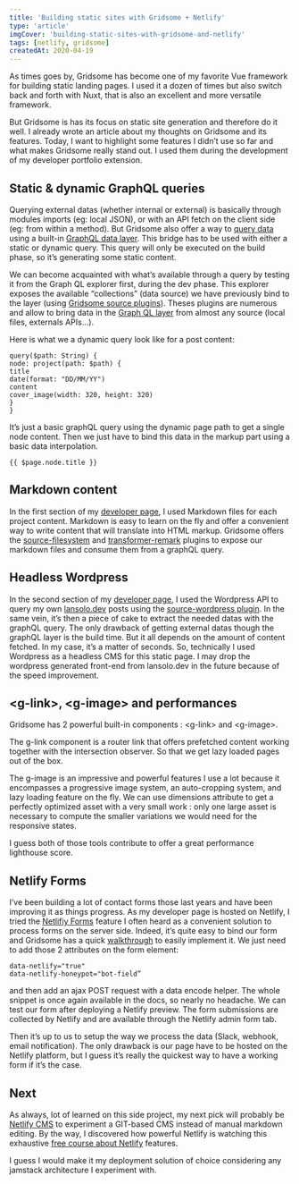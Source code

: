 ```yaml
---
title: 'Building static sites with Gridsome + Netlify'
type: 'article'
imgCover: 'building-static-sites-with-gridsome-and-netlify'
tags: [netlify, gridsome]
createdAt: 2020-04-19
---
```


As times goes by, Gridsome has become one of my favorite Vue framework for building static landing pages. I used it a dozen of times but also switch back and forth with Nuxt, that is also an excellent and more versatile framework. 
<!--more-->
But Gridsome is has its focus on static site generation and therefore do it well. I already wrote an article about my thoughts on Gridsome and its features. Today, I want to highlight some features I didn’t use so far and what makes Gridsome really stand out. I used them during the development of my developer portfolio extension.

## Static & dynamic GraphQL queries

Querying external datas (whether internal or external) is basically through modules imports (eg: local JSON), or with an API fetch on the client side (eg: from within a method). But Gridsome also offer a way to [query data](https://gridsome.org/docs/querying-data/) using a built-in [GraphQL data layer](https://gridsome.org/docs/querying-data/). This bridge has to be used with either a static or dynamic query. This query will only be executed on the build phase, so it’s generating some static content. 

We can become acquainted with what’s available through a query by testing it from the Graph QL explorer first, during the dev phase. This explorer exposes the available “collections” (data source) we have previously bind to the layer (using [Gridsome source plugins](https://gridsome.org/plugins/)). Theses plugins are numerous and allow to bring data in the [Graph QL layer](https://gridsome.org/docs/data-layer/#the-graphql-explorer) from almost any source (local files, externals APIs…).

Here is what we a dynamic query look like for a post content:

```js{}
query($path: String) {
node: project(path: $path) {
title
date(format: "DD/MM/YY")
content
cover_image(width: 320, height: 320)
}
}
```

It’s just a basic graphQL query using the dynamic page path to get a single node content. Then we just have to bind this data in the markup part using a basic data interpolation.

```js{}
{{ $page.node.title }}
```

## Markdown content

In the first section of my [developer page](https://lansolo99.netlify.app/), I used Markdown files for each project content. Markdown is easy to learn on the fly and offer a convenient way to write content that will translate into HTML markup. Gridsome offers the [source-filesystem](https://lansolo99.netlify.app/) and [transformer-remark](https://gridsome.org/plugins/@gridsome/transformer-remark) plugins to expose our markdown files and consume them from a graphQL query.

## Headless Wordpress

In the second section of my [developer page](https://lansolo99.netlify.app/), I used the Wordpress API to query my own [lansolo.dev](https://lansolo.dev) posts using the [source-wordpress plugin](https://gridsome.org/plugins/@gridsome/source-wordpress). In the same vein, it’s then a piece of cake to extract the needed datas with the graphQL query. The only drawback of getting external datas though the graphQL layer is the build time. But it all depends on the amount of content fetched. In my case, it’s a matter of seconds. So, technically I used Wordpress as a headless CMS for this static page. I may drop the wordpress generated front-end from lansolo.dev in the future because of the speed improvement.


## &lt;g-link&gt;, &lt;g-image&gt; and performances

Gridsome has 2 powerful built-in components : &lt;g-link&gt; and &lt;g-image&gt;.

The g-link component is a router link that offers prefetched content working together with the intersection observer. So that we get lazy loaded pages out of the box.

The g-image is an impressive and powerful features I use a lot because it encompasses a progressive image system, an auto-cropping system, and lazy loading feature on the fly. We can use dimensions attribute to get a perfectly optimized asset with a very small work : only one large asset is necessary to compute the smaller variations we would need for the responsive states.

I guess both of those tools contribute to offer a great performance lighthouse score.

## Netlify Forms

I’ve been building a lot of contact forms those last years and have been improving it as things progress. As my developer page is hosted on Netlify, I tried the [Netlifiy Forms](https://docs.netlify.com/forms/setup/) feature I often heard as a convenient solution to process forms on the server side. Indeed, it’s quite easy to bind our form and Gridsome has a quick [walkthrough](https://docs.netlify.com/forms/setup/) to easily implement it. We just need to add those 2 attributes on the form element:

```js{}
data-netlify="true"
data-netlify-honeypot="bot-field”
```

and then add an ajax POST request with a data encode helper. The whole snippet is once again available in the docs, so nearly no headache. We can test our form after deploying a Netlify preview. The form submissions are collected by Netlify and are available through the Netlify admin form tab.

Then it’s up to us to setup the way we process the data (Slack, webhook, email notification). The only drawback is our page have to be hosted on the Netlify platform, but I guess it’s really the quickest way to have a working form if it’s the case.

## Next

As always, lot of learned on this side project, my next pick will probably be [Netlify CMS](https://www.netlifycms.org/) to experiment a GIT-based CMS instead of manual markdown editing. By the way, I discovered how powerful Netlify is watching this exhaustive [free course about Netlify](https://youtu.be/mT5siI19gtc) features.

I guess I would make it my deployment solution of choice considering any jamstack architecture I experiment with.



